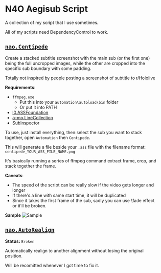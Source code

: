 # N4O Aegisub Script

A collection of my script that I use sometimes.

All of my scripts need DependencyControl to work.

## [`nao.Centipede`](https://github.com/noaione/.aegibulan/blob/master/nao.Centipede.moon)
Create a stacked subtitle screenshot with the main sub (or the first one) being the full uncropped images, while the other are cropped into the specific sub boundary with some padding.

Totally not inspired by people posting a screenshot of subtitle to r/Hololive

**Requirements**:
- `ffmpeg.exe`
    - Put this into your `automation\autoload\bin` folder
    - Or put it into PATH
- [l0.ASSFoundation](https://github.com/TypesettingTools/ASSFoundation)
- [a-mo.LineCollection](https://github.com/TypesettingTools/Aegisub-Motion)
- [SubInspector](https://github.com/TypesettingTools/SubInspector)

To use, just install everything, then select the sub you want to stack together, open `Automation` then `Centipede`.

This will generate a file beside your `.ass` file with the filename format: `centipede_YOUR_ASS_FILE_NAME.png`

It's basically running a series of ffmpeg command extract frame, crop, and stack together the frame.

**Caveats**:
- The speed of the script can be really slow if the video gets longer and longer
- If there's a line with same start time, it will be duplicated
- Since it takes the first frame of the sub, sadly you can use \fade effect or it'll be broken.

**Sample**
![Sample](https://raw.githubusercontent.com/noaione/.aegibulan/master/assets/centipede9frame_testsub.ass.png)

## [`nao.AutoRealign`](#)
**Status:** `Broken`

Automatically realign to another alignment without losing the original position.

Will be recomitted whenever I got time to fix it.
